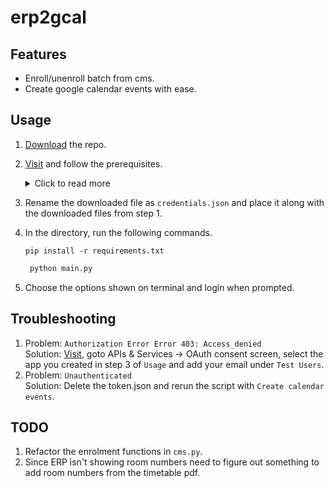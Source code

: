 # erp2gcal

## Features

- Enroll/unenroll batch from cms.
- Create google calendar events with ease.

## Usage

1. [Download](https://github.com/pnicto/erp2gcal/archive/refs/heads/master.zip) the repo.
2. [Visit](https://developers.google.com/calendar/api/quickstart/python#prerequisites) and follow the prerequisites.
   <details>
   <summary>Click to read more</summary>

   1. <a href="https://developers.google.com/calendar/api/quickstart/python#enable_the_api/">Click here</a> and enable the API.
   2. Now go to APIs & Services -> Credentials, Create a project and then Create Credentials -> Oauth client ID -> Desktop app as application type (Make sure you add your BITS email to test users) after creating download it as json.
   </details>

3. Rename the downloaded file as `credentials.json` and place it along with the downloaded files from step 1.
4. In the directory, run the following commands.
   ```
   pip install -r requirements.txt
   ```
   ```py
    python main.py
   ```
5. Choose the options shown on terminal and login when prompted.

## Troubleshooting

1. Problem: `Authorization Error Error 403: Access_denied`<br/>
   Solution: [Visit](https://console.cloud.google.com/), goto APIs & Services -> OAuth consent screen, select the app you created in step 3 of `Usage` and add your email under `Test Users`.
2. Problem: `Unauthenticated`<br/>Solution: Delete the token.json and rerun the script with `Create calendar events`.

## TODO
1. Refactor the enrolment functions in `cms.py`.
2. Since ERP isn't showing room numbers need to figure out something to add room numbers from the timetable pdf.